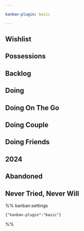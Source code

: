 ```yaml
---

kanban-plugin: basic

---
```


## Wishlist

## Possessions

## Backlog

## Doing

## Doing On The Go

## Doing Couple

## Doing Friends

## 2024

## Abandoned

## Never Tried, Never Will

%% kanban:settings
```
{"kanban-plugin":"basic"}
```
%%